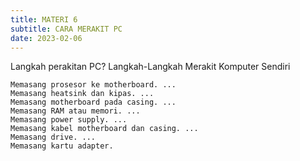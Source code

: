 ```yaml
---
title: MATERI 6
subtitle: CARA MERAKIT PC
date: 2023-02-06
---
```


Langkah perakitan PC?
Langkah-Langkah Merakit Komputer Sendiri

    Memasang prosesor ke motherboard. ...
    Memasang heatsink dan kipas. ...
    Memasang motherboard pada casing. ...
    Memasang RAM atau memori. ...
    Memasang power supply. ...
    Memasang kabel motherboard dan casing. ...
    Memasang drive. ...
    Memasang kartu adapter.
